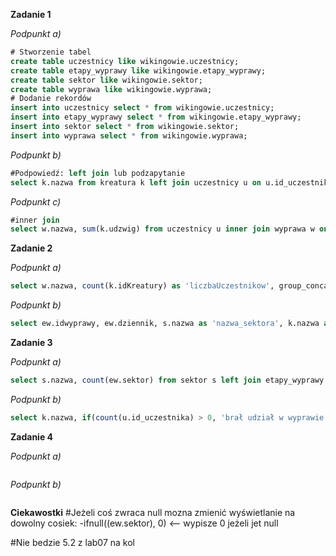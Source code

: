 **Zadanie 1**

*Podpunkt a)*
```sql
# Stworzenie tabel
create table uczestnicy like wikingowie.uczestnicy;
create table etapy_wyprawy like wikingowie.etapy_wyprawy;
create table sektor like wikingowie.sektor;
create table wyprawa like wikingowie.wyprawa;
# Dodanie rekordów
insert into uczestnicy select * from wikingowie.uczestnicy;
insert into etapy_wyprawy select * from wikingowie.etapy_wyprawy;
insert into sektor select * from wikingowie.sektor;
insert into wyprawa select * from wikingowie.wyprawa;
```

*Podpunkt b)*
```sql
#Podpowiedź: left join lub podzapytanie
select k.nazwa from kreatura k left join uczestnicy u on u.id_uczestnika=k.idKreatury where id_uczestnika is null
```

*Podpunkt c)*
```sql
#inner join
select w.nazwa, sum(k.udzwig) from uczestnicy u inner join wyprawa w on u.id_wyprawy=w.id_wyprawy inner join kreatura k on u.id_uczestnika=k.idKreatury group by w.nazwa;
```

**Zadanie 2**

*Podpunkt a)*
```sql
select w.nazwa, count(k.idKreatury) as 'liczbaUczestnikow', group_concat(k.nazwa) as 'uczestnicy' from uczestnicy u inner join wyprawa w on u.id_wyprawy=w.id_wyprawy inner join kreatura k on u.id_uczestnika=k.idKreatury group by w.nazwa;
```

*Podpunkt b)*
```sql
select ew.idwyprawy, ew.dziennik, s.nazwa as 'nazwa_sektora', k.nazwa as 'nazwa_kierownika' from etapy_wyprawy ew inner join sektor s on ew.sektor=s.id_sektora inner join wyprawa w on ew.idwyprawy=w.id_wyprawy inner join kreatura k on w.kierownik=k.idKreatury order by w.data_rozpoczecia asc, ew.kolejnosc asc;
```


**Zadanie 3**

*Podpunkt a)*
```sql
select s.nazwa, count(ew.sektor) from sektor s left join etapy_wyprawy ew on s.id_sektora = ew.sektor group by s.id_sektora
```

*Podpunkt b)*
```sql
select k.nazwa, if(count(u.id_uczestnika) > 0, 'brał udział w wyprawie', 'nie brał udział w wyprawie') czy_bral_udzial from kreatura k left join uczestnicy u on u.id_uczestnika = k.idKreatury group by k.idKreatury;
```


**Zadanie 4**

*Podpunkt a)*
```sql

```

*Podpunkt b)*
```sql

```

**Ciekawostki**
#Jeżeli coś zwraca null mozna zmienić wyświetlanie na dowolny cosiek:
-ifnull((ew.sektor), 0) <-- wypisze 0 jeżeli jet null

#Nie bedzie 5.2 z lab07 na kol
